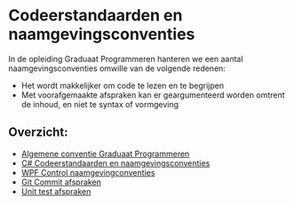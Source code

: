 # Codeerstandaarden en naamgevingsconventies

In de opleiding Graduaat Programmeren hanteren we een aantal naamgevingsconventies omwille van de volgende redenen:
 - Het wordt makkelijker om code te lezen en te begrijpen
 - Met voorafgemaakte afspraken kan er geargumenteerd worden omtrent de inhoud, en niet te syntax of vormgeving
 
## Overzicht:
 - [Algemene conventie Graduaat Programmeren](common.md)
 - [C# Codeerstandaarden en naamgevingsconventies](C%23%20conventions.md)
 - [WPF Control naamgevingconventies](WPF-conventions.md)
 - [Git Commit afspraken](git-commit-conventions.md)
 - [Unit test afspraken](unittest-conventions.md)
